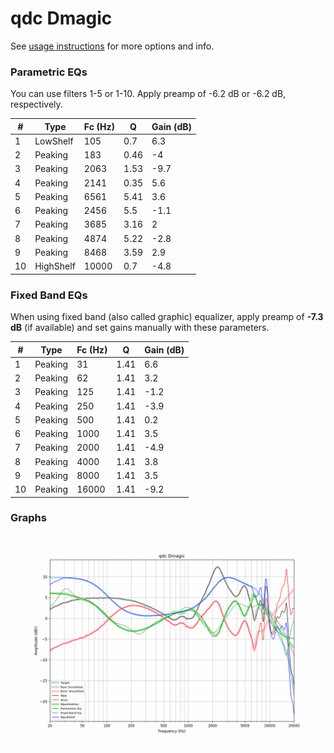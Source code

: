 # qdc Dmagic
See [usage instructions](https://github.com/jaakkopasanen/AutoEq#usage) for more options and info.

### Parametric EQs
You can use filters 1-5 or 1-10. Apply preamp of -6.2 dB or -6.2 dB, respectively.

|   # | Type      |   Fc (Hz) |    Q |   Gain (dB) |
|-----|-----------|-----------|------|-------------|
|   1 | LowShelf  |       105 | 0.7  |         6.3 |
|   2 | Peaking   |       183 | 0.46 |        -4   |
|   3 | Peaking   |      2063 | 1.53 |        -9.7 |
|   4 | Peaking   |      2141 | 0.35 |         5.6 |
|   5 | Peaking   |      6561 | 5.41 |         3.6 |
|   6 | Peaking   |      2456 | 5.5  |        -1.1 |
|   7 | Peaking   |      3685 | 3.16 |         2   |
|   8 | Peaking   |      4874 | 5.22 |        -2.8 |
|   9 | Peaking   |      8468 | 3.59 |         2.9 |
|  10 | HighShelf |     10000 | 0.7  |        -4.8 |

### Fixed Band EQs
When using fixed band (also called graphic) equalizer, apply preamp of **-7.3 dB** (if available) and set gains manually with these parameters.

|   # | Type    |   Fc (Hz) |    Q |   Gain (dB) |
|-----|---------|-----------|------|-------------|
|   1 | Peaking |        31 | 1.41 |         6.6 |
|   2 | Peaking |        62 | 1.41 |         3.2 |
|   3 | Peaking |       125 | 1.41 |        -1.2 |
|   4 | Peaking |       250 | 1.41 |        -3.9 |
|   5 | Peaking |       500 | 1.41 |         0.2 |
|   6 | Peaking |      1000 | 1.41 |         3.5 |
|   7 | Peaking |      2000 | 1.41 |        -4.9 |
|   8 | Peaking |      4000 | 1.41 |         3.8 |
|   9 | Peaking |      8000 | 1.41 |         3.5 |
|  10 | Peaking |     16000 | 1.41 |        -9.2 |

### Graphs
![](./qdc%20Dmagic.png)
